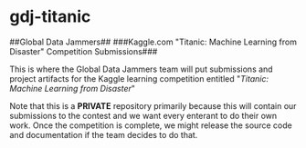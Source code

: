 gdj-titanic
===========

##Global Data Jammers##
###Kaggle.com "Titanic: Machine Learning from Disaster" Competition Submissions###

This is where the Global Data Jammers team will put submissions and project artifacts for the Kaggle learning competition entitled "*Titanic: Machine Learning from Disaster*"

Note that this is a **PRIVATE** repository primarily because this will contain our submissions to the contest and we want every enterant to do their own work. Once the competition is complete, we might release the source code and documentation if the team decides to do that.
